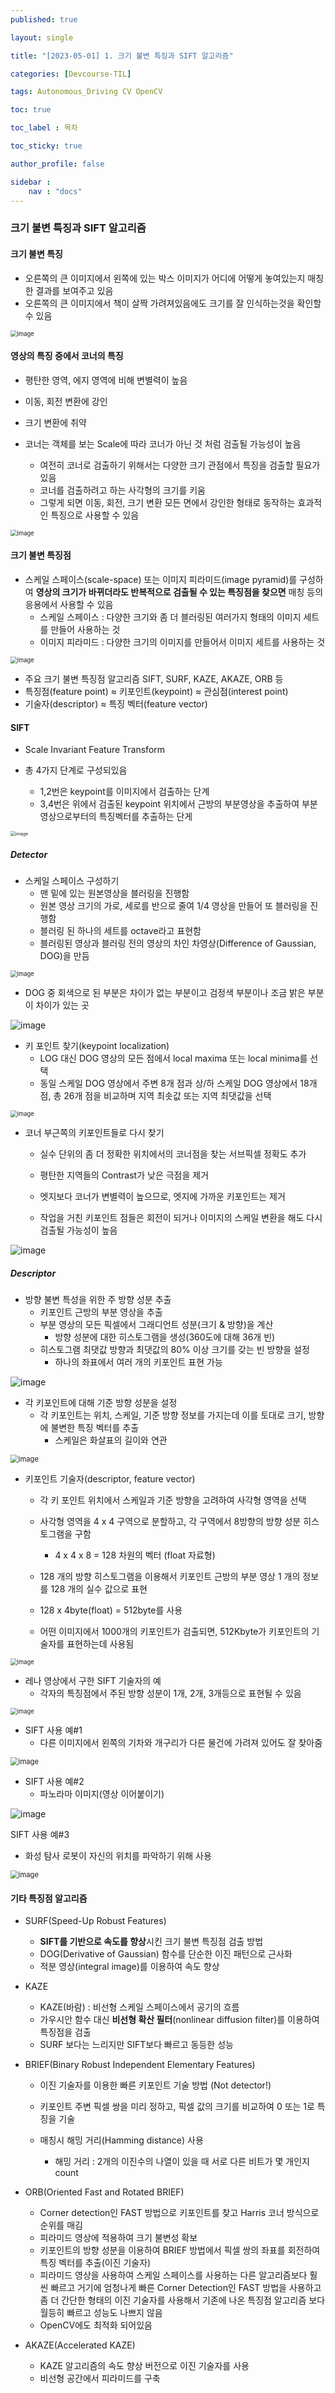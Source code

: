 ```yaml
---
published: true

layout: single

title: "[2023-05-01] 1. 크기 불변 특징과 SIFT 알고리즘"

categories: [Devcourse-TIL]

tags: Autonomous_Driving CV OpenCV

toc: true

toc_label : 목차

toc_sticky: true

author_profile: false

sidebar :
    nav : "docs"
---
```


### 크기 불변 특징과 SIFT 알고리즘



#### 크기 불변 특징

- 오른쪽의 큰 이미지에서 왼쪽에 있는 박스 이미지가 어디에 어떻게 놓여있는지 매칭한 결과를 보여주고 있음
- 오른쪽의 큰 이미지에서 책이 살짝 가려져있음에도 크기를 잘 인식하는것을 확인할 수 있음

<img src="https://user-images.githubusercontent.com/116723552/235525748-118ccb05-c8bd-434c-9eda-b246d90faf2e.png" alt="image" style="zoom:67%;" />



#### 영상의 특징 중에서 코너의 특징

- 평탄한 영역, 에지 영역에 비해 변별력이 높음
- 이동, 회전 변환에 강인
- 크기 변환에 취약



- 코너는 객체를 보는 Scale에 따라 코너가 아닌 것 처럼 검출될 가능성이 높음
  - 여전히 코너로 검출하기 위해서는 다양한 크기 관점에서 특징을 검출할 필요가 있음
  - 코너를 검출하려고 하는 사각형의 크기를 키움
  - 그렇게 되면 이동, 회전, 크기 변환 모든 면에서 강인한 형태로 동작하는 효과적인 특징으로 사용할 수 있음

<img src="https://user-images.githubusercontent.com/116723552/235526624-05d4c296-cf87-4523-b366-e62310678a1a.png" alt="image" style="zoom:67%;" />



#### 크기 불변 특징점

- 스케일 스페이스(scale-space) 또는 이미지 피라미드(image pyramid)를 구성하여 **영상의 크기가 바뀌더라도 반복적으로 검출될 수 있는 특징점을 찾으면** 매칭 등의 응용에서 사용할 수 있음
  - 스케일 스페이스 : 다양한 크기와 좀 더 블러링된 여러가지 형태의 이미지 세트를 만들어 사용하는 것
  - 이미지 피라미드 : 다양한 크기의 이미지를 만들어서 이미지 세트를 사용하는 것

<img src="https://user-images.githubusercontent.com/116723552/235528153-33de070d-60ae-427e-8316-2417fa4aa1d2.png" alt="image" style="zoom: 67%;" />

- 주요 크기 불변 특징점 알고리즘 SIFT, SURF, KAZE, AKAZE, ORB 등
- 특징점(feature point) ≈ 키포인트(keypoint) ≈ 관심점(interest point)
- 기술자(descriptor) ≈ 특징 벡터(feature vector)



#### SIFT

- Scale Invariant Feature Transform 



- 총 4가지 단계로 구성되있음
  - 1,2번은 keypoint를 이미지에서 검출하는 단계
  - 3,4번은 위에서 검출된 keypoint 위치에서 근방의 부분영상을 추출하여 부분영상으로부터의 특징벡터를 추출하는 단게

<img src="https://user-images.githubusercontent.com/116723552/235532249-54a8d29b-94cd-4ccf-998f-b05e1f70cd57.png" alt="image" style="zoom: 50%;" />



##### Detector



- 스케일 스페이스 구성하기
  - 맨 밑에 있는 원본영상을 블러링을 진행함
  - 원본 영상 크기의 가로, 세로를 반으로 줄여 1/4 영상을 만들어 또 블러링을 진행함
  - 블러링 된 하나의 세트를 octave라고 표현함
  - 블러링된 영상과 블러링 전의 영상의 차인 차영상(Difference of Gaussian, DOG)을 만듬

<img src="https://user-images.githubusercontent.com/116723552/235532918-6a1cd09d-8b7d-477e-8c0c-0a845847698b.png" alt="image" style="zoom:67%;" />



- DOG 중 회색으로 된 부분은 차이가 없는 부분이고 검정색 부분이나 조금 밝은 부분이 차이가 있는 곳

![image](https://user-images.githubusercontent.com/116723552/235533556-211b1f58-ea47-49fd-9378-389bd02f6b76.png)



- 키 포인트 찾기(keypoint localization)
  - LOG 대신 DOG 영상의 모든 점에서 local maxima 또는 local minima를 선택
  - 동일 스케일 DOG 영상에서 주변 8개 점과 상/하 스케일 DOG 영상에서 18개 점, 총 26개 점을 비교하며 지역 최솟값 또는 지역 최댓값을 선택

<img src="https://user-images.githubusercontent.com/116723552/235718228-f7826984-33b9-48a9-8aa2-9cde6f6aefe8.png" alt="image" style="zoom:67%;" />



- 코너 부근쪽의 키포인트들로 다시 찾기 

  - 실수 단위의 좀 더 정확한 위치에서의 코너점을 찾는 서브픽셀 정확도 추가

  - 평탄한 지역들의 Contrast가 낮은 극점을 제거

  - 엣지보다 코너가 변별력이 높으므로, 엣지에 가까운 키포인트는 제거

  - 작업을 거친 키포인트 점들은 회전이 되거나 이미지의 스케일 변환을 해도 다시 검출될 가능성이 높음

![image](https://user-images.githubusercontent.com/116723552/235614108-ea0acc7e-c097-4b62-b102-e0221ba585ef.png)



##### Descriptor



- 방향 불변 특성을 위한 주 방향 성분 추출
  - 키포인트 근방의 부분 영상을 추출
  - 부분 영상의 모든 픽셀에서 그래디언트 성분(크기 & 방향)을 계산
    - 방향 성분에 대한 히스토그램을 생성(360도에 대해 36개 빈)
  - 히스토그램 최댓값 방향과 최댓값의 80% 이상 크기를 갖는 빈 방향을 설정
    - 하나의 좌표에서 여러 개의 키포인트 표현 가능

![image](https://user-images.githubusercontent.com/116723552/235733506-c1200ef9-6ee0-4244-921d-7cf3076f803b.png)

- 각 키포인트에 대해 기준 방향 성분을 설정
  - 각 키포인트는 위치, 스케일, 기준 방향 정보를 가지는데 이를 토대로 크기, 방향에 불변한 특징 벡터를 추출
    - 스케일은 화살표의 길이와 연관

<img src="https://user-images.githubusercontent.com/116723552/235733829-d4f2839d-6858-4239-8db2-ac0cf00c2ca1.png" alt="image" style="zoom:80%;" />



- 키포인트 기술자(descriptor, feature vector)

  - 각 키 포인트 위치에서 스케일과 기준 방향을 고려하여 사각형 영역을 선택
  - 사각형 영역을 4 x 4 구역으로 분할하고, 각 구역에서 8방향의 방향 성분 히스토그램을 구함
    - 4 x 4 x 8 = 128 차원의 벡터 (float 자료형)

  - 128 개의 방향 히스토그램을 이용해서 키포인트 근방의 부분 영상 1 개의 정보를 128 개의 실수 값으로 표현 
  - 128 x 4byte(float) = 512byte를 사용
  - 어떤 이미지에서 1000개의 키포인트가 검출되면, 512Kbyte가 키포인트의 기술자를 표현하는데 사용됨

  

<img src="https://user-images.githubusercontent.com/116723552/235735458-f304f0a2-f476-4100-b49c-35909ec487eb.png" alt="image" style="zoom:67%;" />



- 레나 영상에서 구한 SIFT 기술자의 예
  - 각자의 특징점에서 주된 방향 성분이 1개, 2개, 3개등으로 표현될 수 있음

<img src="https://user-images.githubusercontent.com/116723552/235742505-f401761e-b498-48a1-860d-d25b3ccbfb48.png" alt="image" style="zoom:67%;" />



- SIFT 사용 예#1
  - 다른 이미지에서 왼쪽의 기차와 개구리가 다른 물건에 가려져 있어도 잘 찾아줌

<img src="https://user-images.githubusercontent.com/116723552/235743721-3e02c791-355b-4917-ad4e-009b49b08b55.png" alt="image" style="zoom: 80%;" />



- SIFT 사용 예#2
  - 파노라마 이미지(영상 이어붙이기)

![image](https://user-images.githubusercontent.com/116723552/235743828-497f8b78-1c3d-45c8-b5d1-eb41c64b5606.png)



SIFT 사용 예#3

- 화성 탐사 로봇이 자신의 위치를 파악하기 위해 사용

<img src="https://user-images.githubusercontent.com/116723552/235743784-eaafd2c4-acb2-4f6d-b857-fcbf8ded8b17.png" alt="image" style="zoom:80%;" />



#### 기타 특징점 알고리즘

- SURF(Speed-Up Robust Features)
  - **SIFT를 기반으로 속도를 향상**시킨 크기 불변 특징점 검출 방법
  - DOG(Derivative of Gaussian) 함수를 단순한 이진 패턴으로 근사화
  - 적분 영상(integral image)를 이용하여 속도 향상



- KAZE
  - KAZE(바람) : 비선형 스케일 스페이스에서 공기의 흐름
  - 가우시안 함수 대신 **비선형 확산 필터**(nonlinear diffusion filter)를 이용하여 특징점을 검출
  - SURF 보다는 느리지만 SIFT보다 빠르고 동등한 성능



- BRIEF(Binary Robust Independent Elementary Features)

  - 이진 기술자를 이용한 빠른 키포인트 기술 방법 (Not detector!)
  - 키포인트 주변 픽셀 쌍을 미리 정하고, 픽셀 값의 크기를 비교하여 0 또는 1로 특징을 기술

  - 매칭시 해밍 거리(Hamming distance) 사용
    - 해밍 거리 : 2개의 이진수의 나열이 있을 때 서로 다른 비트가 몇 개인지 count



- ORB(Oriented Fast and Rotated BRIEF)
  - Corner detection인 FAST 방법으로 키포인트를 찾고 Harris 코너 방식으로 순위를 매김
  - 피라미드 영상에 적용하여 크기 불변성 확보
  - 키포인트의 방향 성분을 이용하여 BRIEF 방법에서 픽셀 쌍의 좌표를 회전하여 특징 벡터를 추출(이진 기술자)
  - 피라미드 영상을 사용하여 스케일 스페이스를 사용하는 다른 알고리즘보다 훨씬 빠르고 거기에 엄청나게 빠른 Corner Detection인 FAST 방법을 사용하고 좀 더 간단한 형태의 이진 기술자를 사용해서 기존에 나온 특징점 알고리즘 보다 월등히 빠르고 성능도 나쁘지 않음
  - OpenCV에도 최적화 되어있음



- AKAZE(Accelerated KAZE)
  - KAZE 알고리즘의 속도 향상 버전으로 이진 기술자를 사용
  - 비선형 공간에서 피라미드를 구축
